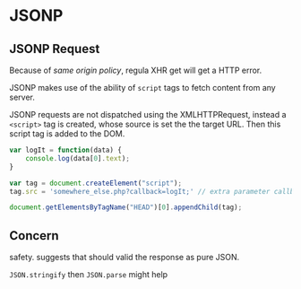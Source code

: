 # JSONP

## JSONP Request

Because of *same origin policy*, regula XHR get will get a HTTP error.

JSONP makes use of the ability of `script` tags to fetch content from any server.

JSONP requests are not dispatched using the XMLHTTPRequest, instead a `<script>`
tag is created, whose source is set the the target URL. Then this script tag is
added to the DOM.

```javascript
var logIt = function(data) {
    console.log(data[0].text);
}

var tag = document.createElement("script");
tag.src = 'somewhere_else.php?callback=logIt;' // extra parameter callback=logIt

document.getElementsByTagName("HEAD")[0].appendChild(tag);
```

## Concern

safety. suggests that should valid the response as pure JSON.

`JSON.stringify` then `JSON.parse` might help

